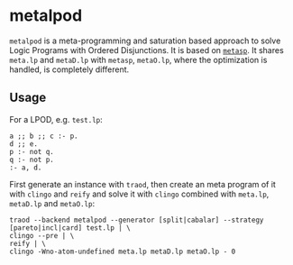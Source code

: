 # metalpod

`metalpod` is a meta-programming and saturation based approach to solve
Logic Programs with Ordered Disjunctions. It is based on
[`metasp`](http://potassco.sourceforge.net/labs.html#metasp). It shares
`meta.lp` and `metaD.lp` with `metasp`, `metaO.lp`, where the optimization is
handled, is completely different.

## Usage
For a LPOD, e.g. `test.lp`:

    a ;; b ;; c :- p.
    d ;; e.
    p :- not q.
    q :- not p.
    :- a, d.

First generate an instance with `traod`, then create an meta program of it with
`clingo` and `reify` and solve it with `clingo` combined with `meta.lp`,
`metaD.lp` and `metaO.lp`:

    traod --backend metalpod --generator [split|cabalar] --strategy [pareto|incl|card] test.lp | \
    clingo --pre | \
    reify | \
    clingo -Wno-atom-undefined meta.lp metaD.lp metaO.lp - 0
